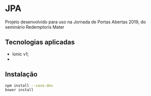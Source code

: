 # JPA

Projeto desenvolvido para uso na Jornada de Portas Abertas 2019, do seminário Redemptoris Mater

## Tecnologias aplicadas

- Ionic v1;
- 

## Instalação

```bash
npm install --save-dev
bower install
```

